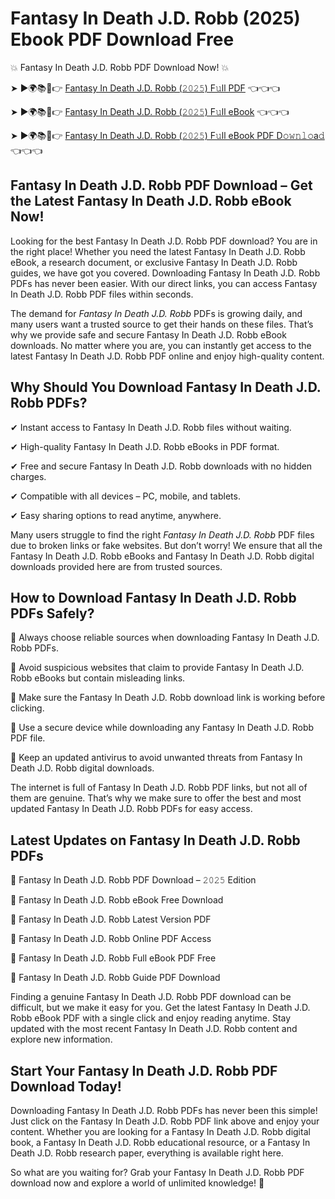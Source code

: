 # Fantasy In Death J.D. Robb (2025) Ebook PDF Download Free

💥 Fantasy In Death J.D. Robb PDF Download Now! 💥

➤ ►🌍📚📱👉 [Fantasy In Death J.D. Robb (𝟸𝟶𝟸𝟻) F𝚞ll PDF](https://getpdf.xyz/fantasy-in-death-j.d.-robb) 👈👈👈


➤ ►🌍📚📱👉 [Fantasy In Death J.D. Robb (𝟸𝟶𝟸𝟻) F𝚞ll eBook](https://getpdf.xyz/fantasy-in-death-j.d.-robb) 👈👈👈


➤ ►🌍📚📱👉 [Fantasy In Death J.D. Robb (𝟸𝟶𝟸𝟻) F𝚞ll eBook PDF D𝚘𝚠𝚗𝚕𝚘a𝚍](https://getpdf.xyz/fantasy-in-death-j.d.-robb) 👈👈👈


## Fantasy In Death J.D. Robb PDF Download – Get the Latest Fantasy In Death J.D. Robb eBook Now!

Looking for the best Fantasy In Death J.D. Robb PDF download? You are in the right place! Whether you need the latest Fantasy In Death J.D. Robb eBook, a research document, or exclusive Fantasy In Death J.D. Robb guides, we have got you covered. Downloading Fantasy In Death J.D. Robb PDFs has never been easier. With our direct links, you can access Fantasy In Death J.D. Robb PDF files within seconds.

The demand for *Fantasy In Death J.D. Robb* PDFs is growing daily, and many users want a trusted source to get their hands on these files. That’s why we provide safe and secure Fantasy In Death J.D. Robb eBook downloads. No matter where you are, you can instantly get access to the latest Fantasy In Death J.D. Robb PDF online and enjoy high-quality content.

## Why Should You Download Fantasy In Death J.D. Robb PDFs?

✔ Instant access to Fantasy In Death J.D. Robb files without waiting.

✔ High-quality Fantasy In Death J.D. Robb eBooks in PDF format.

✔ Free and secure Fantasy In Death J.D. Robb downloads with no hidden charges.

✔ Compatible with all devices – PC, mobile, and tablets.

✔ Easy sharing options to read anytime, anywhere.

Many users struggle to find the right *Fantasy In Death J.D. Robb* PDF files due to broken links or fake websites. But don’t worry! We ensure that all the Fantasy In Death J.D. Robb eBooks and Fantasy In Death J.D. Robb digital downloads provided here are from trusted sources.

## How to Download Fantasy In Death J.D. Robb PDFs Safely?

📌 Always choose reliable sources when downloading Fantasy In Death J.D. Robb PDFs.

📌 Avoid suspicious websites that claim to provide Fantasy In Death J.D. Robb eBooks but contain misleading links.

📌 Make sure the Fantasy In Death J.D. Robb download link is working before clicking.

📌 Use a secure device while downloading any Fantasy In Death J.D. Robb PDF file.

📌 Keep an updated antivirus to avoid unwanted threats from Fantasy In Death J.D. Robb digital downloads.

The internet is full of Fantasy In Death J.D. Robb PDF links, but not all of them are genuine. That’s why we make sure to offer the best and most updated Fantasy In Death J.D. Robb PDFs for easy access.

## Latest Updates on Fantasy In Death J.D. Robb PDFs

🔹 Fantasy In Death J.D. Robb PDF Download – 𝟸𝟶𝟸𝟻 Edition

🔹 Fantasy In Death J.D. Robb eBook Free Download

🔹 Fantasy In Death J.D. Robb Latest Version PDF

🔹 Fantasy In Death J.D. Robb Online PDF Access

🔹 Fantasy In Death J.D. Robb Full eBook PDF Free

🔹 Fantasy In Death J.D. Robb Guide PDF Download

Finding a genuine Fantasy In Death J.D. Robb PDF download can be difficult, but we make it easy for you. Get the latest Fantasy In Death J.D. Robb eBook PDF with a single click and enjoy reading anytime. Stay updated with the most recent Fantasy In Death J.D. Robb content and explore new information.

## Start Your Fantasy In Death J.D. Robb PDF Download Today!

Downloading Fantasy In Death J.D. Robb PDFs has never been this simple! Just click on the Fantasy In Death J.D. Robb PDF link above and enjoy your content. Whether you are looking for a Fantasy In Death J.D. Robb digital book, a Fantasy In Death J.D. Robb educational resource, or a Fantasy In Death J.D. Robb research paper, everything is available right here.

So what are you waiting for? Grab your Fantasy In Death J.D. Robb PDF download now and explore a world of unlimited knowledge! 🚀